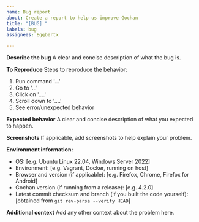 ```yaml
---
name: Bug report
about: Create a report to help us improve Gochan
title: "[BUG] "
labels: bug
assignees: Eggbertx

---
```


**Describe the bug**
A clear and concise description of what the bug is.

**To Reproduce**
Steps to reproduce the behavior:
1. Run command '...'
2. Go to '...'
3. Click on '....'
4. Scroll down to '....'
5. See error/unexpected behavior

**Expected behavior**
A clear and concise description of what you expected to happen.

**Screenshots**
If applicable, add screenshots to help explain your problem.

**Environment information:**
- OS: [e.g. Ubuntu Linux 22.04, Windows Server 2022]
- Environment: [e.g. Vagrant, Docker, running on host]
- Browser and version (if applicable): [e.g. Firefox, Chrome, Firefox for Android]
- Gochan version (if running from a release): [e.g. 4.2.0]
- Latest commit checksum and branch (if you built the code yourself): [obtained from `git rev-parse --verify HEAD`]

**Additional context**
Add any other context about the problem here.
